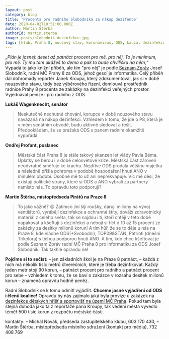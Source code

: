 ```yaml
---
layout: post
category: blog
title: 'Procenta pro radního Slobodníka za nákup dezifence'
date: 2020-04-02T10:51:00.000Z
author: Martin Štěrba
authorId: martin.sterba
image: posts/slobodnik-dezinfekce.jpg
tags: [klub, Praha 8, nouzový stav, koronavirus, ODS, kauza, dezinfekce]
---
```


*„Plán je jasnej: deset až patnáct procent pro mě, pro něj. To je minimum, pro mě. Ty mu tam ukážeš to demo a pak to bude chviličku na něm,“* Vypadá to jako knižní příběh, ale tím "pro něj" je podle [Seznam Zpráv](https://www.seznamzpravy.cz/clanek/procenta-pro-radniho-za-dezinfekci-skol-natocili-jsme-uplatky-v-casech-nouze-97328?fbclid=IwAR2ett1NmUllSOS9BvTnH04uoaxXBtRTAYO8BHAW3f98dXdap0lVLhO6YGU) Josef Slobodník, radní MČ Prahy 8 za ODS, jehož gescí je informatika. Celý příběh dal dohromady reportér Janek Kroupa, který zdokumentoval, jak si v době nouzového stavu, tedy bez výběrového řízení, domlouvá prostředník radnice Prahy 8 procenta ze zakázky na dezinfekci veřejných prostor. Vyjednával peníze i pro radního z ODS.

**Lukáš Wagenknecht, senátor**
> Neskutečně nechutné chování, korupce v době nouzového stavu navázaná na nákup dezinfekci. Vzhledem k tomu, že jde o P8, která je v mém senátním obvodě, budu aktivně sledovat a řešit. Předpokládám, že se pražská ODS s panem radním okamžitě vypořádá.

**Ondřej Profant, poslanec**
> Městská část Praha 8 je stále takový skanzen let vlády Pavla Béma. Úplatky se berou i v době celosvětové krize. Městská část zároveň neodvratně směřuje ke krachu. Nejdříve ODS prodala většinu majetku a následně přišla pohroma v podobě hospodaření hnutí ANO v minulém období. Osobně mě to už ani nepřekvapuje. Víc mě děsí, že existují politické strany, které si ODS a ANO vybrali za partnery namísto nás. To opravdu toto podporují?

**Martin Štěrba, místopředseda Pirátů na Praze 8**
> To jako vážně? 😣 Zatímco jiní šijí roušky, darují miliony na vývoj ventilátorů, vyrábějí dezinfekce a ochranné štíty, dováží zdravotnický materiál z celého světa, tak se najdou i ti, kteří chtějí v této době napakovat a kšeftují s dezinfekcí a nebojí si říct o 10 až 15 procent ze zakázky za desítky milionů korun! A tím hůř, že se to děje u nás na Praze 8, kde vládne ODS(+Svobodní), TOP09&STAN, Patrioti (dnešní Trikolora) s tichou podporou hnutí ANO. A tím, kdo chce kšeftovat je podle Seznam Zpráv radní MČ Praha 8 pro informatiku za ODS Josef Slobodník. Tak takhle opravdu ne!

**Pojďme si to sečíst:**
– jen základních škol je na Praze 8 patnáct,
– každá z nich má několik tisíc metrů čtverečních, které je třeba dezinfikovat. Každý jeden metr stojí 90 korun,
– patnáct procent pro radního a patnáct procent pro sebe – vzhledem k tomu, že se baví o zakázce v rozsahu desítek milionů korun – znamená opravdu hodně peněz.

Radní Slobodník se k tomu odmítl vyjádřit. **Chceme jasné vyjádření od ODS i členů koalice!** Opravdu by nás zajímalo jaká byla provize u zakázek na [dezinfekce dětských hřišť a sportovišť na území MČ Praha](https://smlouvy.gov.cz/smlouva/12034464?fbclid=IwAR3ahzpxERgj979f9agPI2KR2C_yXmEmdgPmj4Usi3e3Fx23TwgfyFxc1TA). Pokud tam byla stejná dohoda jako ta z reportáže pana Kroupy, tak vedení města vyvedlo téměř 500 tisíc korun z rozpočtu městské části. 

kontakty:
– Michal Novák, předseda zastupitelského klubu, 603 170 430,
– Martin Štěrba, místopředseda místního sdružení (kontakt pro média), 732 408 769
